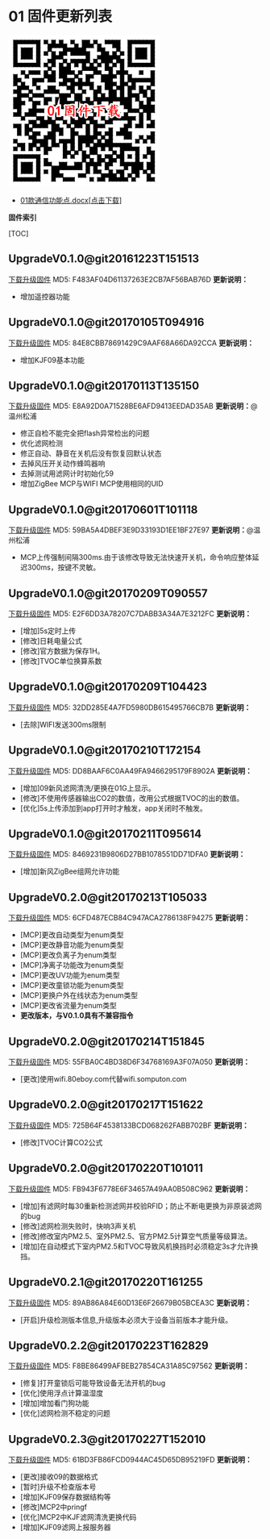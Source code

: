 # 01 固件更新列表
![固件下载地址二维码](QRCode.png)
* [01款通信功能点.docx[点击下载]](01款通信功能点.docx)

**固件索引**

[TOC]

## UpgradeV0.1.0@git20161223T151513
 [下载升级固件](UpgradeV0.1.0@git20161223T151513.bin)
 MD5: F483AF04D61137263E2CB7AF56BAB76D
**更新说明：**
* 增加遥控器功能

## UpgradeV0.1.0@git20170105T094916
 [下载升级固件](UpgradeV0.1.0@git20170105T094916.bin)
 MD5: 84E8CBB78691429C9AAF68A66DA92CCA
**更新说明：**
* 增加KJF09基本功能

## UpgradeV0.1.0@git20170113T135150
 [下载升级固件](UpgradeV0.1.0@git20170113T135150.bin)
 MD5: E8A92D0A71528BE6AFD9413EEDAD35AB
**更新说明：**@温州松浦
* 修正自检不能完全把flash异常检出的问题
* 优化滤网检测
* 修正自动、静音在关机后没有恢复回默认状态
* 去掉风压开关动作蜂鸣器响
* 去掉测试用滤网计时初始化59
* 增加ZigBee MCP与WIFI MCP使用相同的UID

## UpgradeV0.1.0@git20170601T101118
 [下载升级固件](UpgradeV0.1.0@git20170601T101118.bin)
 MD5: 59BA5A4DBEF3E9D33193D1EE1BF27E97
**更新说明：**@温州松浦
* MCP上传强制间隔300ms.由于该修改导致无法快速开关机，命令响应整体延迟300ms，按键不灵敏。

## UpgradeV0.1.0@git20170209T090557
 [下载升级固件](UpgradeV0.1.0@git20170209T090557.bin)
 MD5: E2F6DD3A78207C7DABB3A34A7E3212FC
**更新说明：**
* [增加]5s定时上传
* [修改]日耗电量公式
* [修改]官方数据为保存1H。
* [修改]TVOC单位换算系数

## UpgradeV0.1.0@git20170209T104423
 [下载升级固件](UpgradeV0.1.0@git20170209T104423.bin)
 MD5: 32DD285E4A7FD5980DB615495766CB7B
**更新说明：**
* [去除]WIFI发送300ms限制

## UpgradeV0.1.0@git20170210T172154
 [下载升级固件](UpgradeV0.1.0@git20170210T172154.bin)
 MD5: DD8BAAF6C0AA49FA9466295179F8902A
**更新说明：**
* [增加]09新风滤网清洗/更换在01G上显示。
* [修改]不使用传感器输出CO2的数值，改用公式根据TVOC的出的数值。
* [优化]5s上传添加到app打开时才触发，app关闭时不触发。

## UpgradeV0.1.0@git20170211T095614
 [下载升级固件](UpgradeV0.1.0@git20170211T095614.bin)
 MD5: 8469231B9806D27BB1078551DD71DFA0
**更新说明：**
* [增加]新风ZigBee组网允许功能

## UpgradeV0.2.0@git20170213T105033
 [下载升级固件](UpgradeV0.2.0@git20170213T105033.bin)
 MD5: 6CFD487ECB84C947ACA2786138F94275
**更新说明：**
* [MCP]更改自动类型为enum类型
* [MCP]更改静音功能为enum类型
* [MCP]更改负离子为enum类型
* [MCP]净离子功能改为enum类型
* [MCP]更改UV功能为enum类型
* [MCP]更改童锁功能为enum类型
* [MCP]更换户外在线状态为enum类型
* [MCP]更改省流量为enum类型
* **更改版本，与V0.1.0具有不兼容指令**

## UpgradeV0.2.0@git20170214T151845
 [下载升级固件](UpgradeV0.2.0@git20170214T151845.bin)
 MD5: 55FBA0C4BD38D6F34768169A3F07A050
**更新说明：**
* [更改]使用wifi.80eboy.com代替wifi.somputon.com

## UpgradeV0.2.0@git20170217T151622
 [下载升级固件](UpgradeV0.2.0@git20170217T151622.bin)
 MD5: 725B64F4538133BCD068262FABB702BF
**更新说明：**
* [修改]TVOC计算CO2公式

## UpgradeV0.2.0@git20170220T101011
 [下载升级固件](UpgradeV0.2.0@git20170220T101011.bin)
 MD5: FB943F6778E6F34657A49AA0B508C962
**更新说明：**
* [增加]有滤网时每30重新检测滤网并校验RFID；防止不断电更换为非原装滤网的bug
* [修改]滤网检测失败时，快响3声关机
* [修改]修改室内PM2.5、室外PM2.5、官方PM2.5计算空气质量等级算法。
* [增加]在自动模式下室内PM2.5和TVOC导致风机换挡时必须稳定3s才允许换挡。

## UpgradeV0.2.1@git20170220T161255
 [下载升级固件](UpgradeV0.2.1@git20170220T161255.bin)
 MD5: 89AB86A84E60D13E6F26679B05BCEA3C
**更新说明：**
* [开启]升级检测版本信息,升级版本必须大于设备当前版本才能升级。

## UpgradeV0.2.2@git20170223T162829
 [下载升级固件](UpgradeV0.2.2@git20170223T162829.bin)
 MD5: F8BE86499AFBEB27854CA31A85C97562
**更新说明：**
* [修复]打开童锁后可能导致设备无法开机的bug
* [优化]使用浮点计算温湿度
* [增加]增加看门狗功能
* [优化]滤网检测不稳定的问题

## UpgradeV0.2.3@git20170227T152010
 [下载升级固件](UpgradeV0.2.3@git20170227T152010.bin)
 MD5: 61BD3FB86FCD0944AC45D65DB95219FD
**更新说明：**
* [更改]接收09的数据格式
* [暂时]升级不检查版本号
* [增加]KJF09保存数据结构等
* [修改]MCP2中pringf
* [优化]MCP2中KJF滤网清洗更换代码
* [增加]KJF09滤网上报服务器
